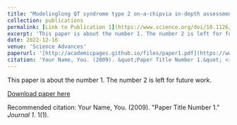 ```yaml
---
title: "Modelinglong QT syndrome type 2 on-a-chipvia in-depth assessment of isogenic gene-edited 3D cardiac tissues"
collection: publications
permalink: [Link to Publication 1](https://www.science.org/doi/10.1126/sciadv.abq6720)
excerpt: 'This paper is about the number 1. The number 2 is left for future work.'
date: 2022-12-16
venue: 'Science Advances'
paperurl: '[http://academicpages.github.io/files/paper1.pdf](https://www.science.org/doi/10.1126/sciadv.abq6720)'
citation: 'Your Name, You. (2009). &quot;Paper Title Number 1.&quot; <i>Journal 1</i>. 1(1).'
---
```

This paper is about the number 1. The number 2 is left for future work.

[Download paper here](http://academicpages.github.io/files/paper1.pdf)

Recommended citation: Your Name, You. (2009). "Paper Title Number 1." <i>Journal 1</i>. 1(1).
